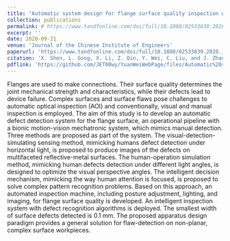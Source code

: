 ```yaml
---
title: "Automatic system design for flange surface quality inspection with a bionic motion-vision paradigm"
collection: publications
permalink: # https://www.tandfonline.com/doi/full/10.1080/02533839.2020.1819430
excerpt: ''
date: 2020-09-21
venue: 'Journal of the Chinese Institute of Engineers'
paperurl: 'https://www.tandfonline.com/doi/full/10.1080/02533839.2020.1819430'
citation: 'X. Shen, L. Gong, X. Li, Z. Qin, Y. Wei, C. Liu, and J. Zhang, "Automatic system design for flange surface quality inspection with a bionic motion-vision paradigm," Journal of the Chinese Institute of Engineers, vol. 43, no. 8, pp. 819--830, Sep. 2020.'
pdflink: 'https://github.com/JET00wy/YuanWeiWebPage/files/Automatic%20system%20design%20for%20flange%20surface%20quality%20inspection%20with%20a%20bionic%20motion%20vision%20paradigm.pdf'
---
```


Flanges are used to make connections. Their surface quality determines the joint mechanical strength and characteristics, while their defects lead to device failure. Complex surfaces and surface flaws pose challenges to automatic optical inspection (AOI) and conventionally, visual and manual inspection is employed. The aim of this study is to develop an automatic defect detection system for the flange surface, an operational pipeline with a bionic motion-vision mechatronic system, which mimics manual detection. Three methods are proposed as part of the system. The visual-detection-simulating sensing method, mimicking humans defect detection under horizontal light, is proposed to produce images of the defects on multifaceted reflective-metal surfaces. The human-operation simulation method, mimicking human defects detection under different light angles, is designed to optimize the visual perspective angles. The intelligent decision mechanism, mimicking the way human attention is focused, is proposed to solve complex pattern recognition problems. Based on this approach, an automated inspection machine, including posture adjustment, lighting, and imaging, for flange surface quality is developed. An intelligent inspection system with defect recognition algorithms is deployed. The smallest width of surface defects detected is 0.1 mm. The proposed apparatus design paradigm provides a general solution for flaw-detection on non-planar, complex surface workpieces.
